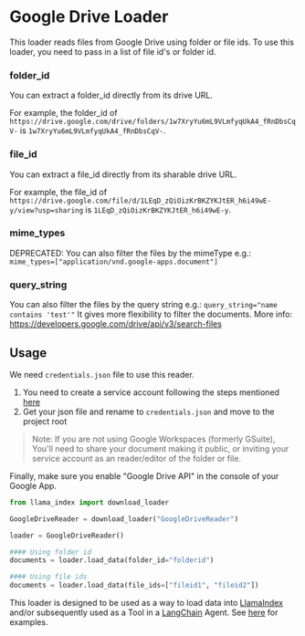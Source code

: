 # Google Drive Loader

This loader reads files from Google Drive using folder or file ids. To use this loader, you need to pass in a list of file id's or folder id.

### folder_id

You can extract a folder_id directly from its drive URL.

For example, the folder_id of `https://drive.google.com/drive/folders/1w7XryYu6mL9VLmfyqUkA4_fRnDbsCqV-` is `1w7XryYu6mL9VLmfyqUkA4_fRnDbsCqV-`.

### file_id

You can extract a file_id directly from its sharable drive URL.

For example, the file_id of `https://drive.google.com/file/d/1LEqD_zQiOizKrBKZYKJtER_h6i49wE-y/view?usp=sharing` is `1LEqD_zQiOizKrBKZYKJtER_h6i49wE-y`.

### mime_types

DEPRECATED: You can also filter the files by the mimeType e.g.: `mime_types=["application/vnd.google-apps.document"]`

### query_string

You can also filter the files by the query string e.g.: `query_string="name contains 'test'"`
It gives more flexibility to filter the documents. More info: https://developers.google.com/drive/api/v3/search-files

## Usage

We need `credentials.json` file to use this reader.

1. You need to create a service account following the steps mentioned [here](https://cloud.google.com/iam/docs/keys-create-delete)
2. Get your json file and rename to `credentials.json` and move to the project root

> Note: If you are not using Google Workspaces (formerly GSuite), You'll need to share your document making it public, or inviting your service account as an reader/editor of the folder or file.

Finally, make sure you enable "Google Drive API" in the console of your Google App.

```python
from llama_index import download_loader

GoogleDriveReader = download_loader("GoogleDriveReader")

loader = GoogleDriveReader()

#### Using folder id
documents = loader.load_data(folder_id="folderid")

#### Using file ids
documents = loader.load_data(file_ids=["fileid1", "fileid2"])
```

This loader is designed to be used as a way to load data into [LlamaIndex](https://github.com/run-llama/llama_index/tree/main/llama_index) and/or subsequently used as a Tool in a [LangChain](https://github.com/hwchase17/langchain) Agent. See [here](https://github.com/emptycrown/llama-hub/tree/main) for examples.

